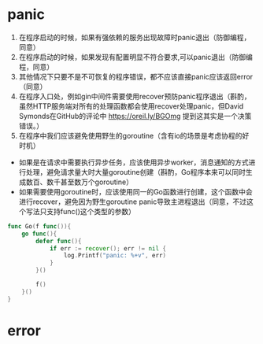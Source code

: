 # panic
1. 在程序启动的时候，如果有强依赖的服务出现故障时panic退出（防御编程，同意）
2. 在程序启动的时候，如果发现有配置明显不符合要求,可以panic退出（防御编程，同意）
3. 其他情况下只要不是不可恢复的程序错误，都不应该直接panic应该返回error（同意）
4. 在程序入口处，例如gin中间件需要使用recover预防panic程序退出（斟酌，虽然HTTP服务端对所有的处理函数都会使用recover处理panic，但David Symonds在GitHub的评论中 https://oreil.ly/BGOmg 提到这其实是一个决策错误。）
5. 在程序中我们应该避免使用野生的goroutine（含有io的场景是考虑协程的好时机）
  * 如果是在请求中需要执行异步任务，应该使用异步worker，消息通知的方式进行处理，避免请求量大时大量goroutine创建（斟酌，Go程序本来可以同时生成数百、数千甚至数万个goroutine）
  * 如果需要使用goroutine时，应该使用同一的Go函数进行创建，这个函数中会进行recover，避免因为野生goroutine panic导致主进程退出（同意，不过这个写法只支持func()这个类型的参数）
```go
func Go(f func()){
    go func(){
        defer func(){
            if err := recover(); err != nil {
                log.Printf("panic: %+v", err)
            }
        }()

        f()
    }()
}
```
# error

